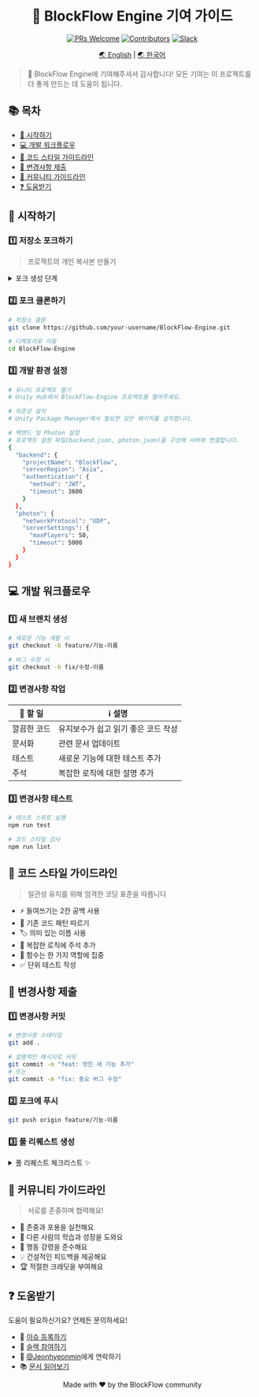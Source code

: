 <div align="center">

# 🔧 BlockFlow Engine 기여 가이드

[![PRs Welcome](https://img.shields.io/badge/PRs-welcome-brightgreen.svg?style=flat-square)](http://makeapullrequest.com)
[![Contributors](https://img.shields.io/github/contributors/BlockFlow/Engine.svg?style=flat-square)](https://github.com/BlockFlow/Engine/graphs/contributors)
[![Slack](https://img.shields.io/badge/Join-Slack-blue.svg?style=flat-square&logo=slack)](https://join.slack.com/t/pulsewavestudios/shared_invite/zt-2v3951tau-yC3V494lZKfkN8x0MxZuvg)

[🌏 English](./CONTRIBUTING.en.md) | [🌏 한국어](#-시작하기)

</div>

> 🎉 BlockFlow Engine에 기여해주셔서 감사합니다! 모든 기여는 이 프로젝트를 더 좋게 만드는 데 도움이 됩니다.

## 📚 목차

- [🚀 시작하기](#-시작하기)
- [💻 개발 워크플로우](#-개발-워크플로우)
- [📝 코드 스타일 가이드라인](#-코드-스타일-가이드라인)
- [📮 변경사항 제출](#-변경사항-제출)
- [🤝 커뮤니티 가이드라인](#-커뮤니티-가이드라인)
- [❓ 도움받기](#-도움받기)

## 🚀 시작하기

### 1️⃣ 저장소 포크하기
> 프로젝트의 개인 복사본 만들기

<details>
<summary>포크 생성 단계</summary>

1. 저장소 상단의 "Fork" 버튼 클릭
2. GitHub 계정 선택
3. 포크 생성 완료 대기

</details>

### 2️⃣ 포크 클론하기
```bash
# 저장소 클론
git clone https://github.com/your-username/BlockFlow-Engine.git

# 디렉토리로 이동
cd BlockFlow-Engine
```

### 3️⃣ 개발 환경 설정
```bash
# 유니티 프로젝트 열기
# Unity Hub에서 BlockFlow-Engine 프로젝트를 열어주세요.

# 의존성 설치
# Unity Package Manager에서 필요한 모든 패키지를 설치합니다.

# 백엔드 및 Photon 설정
# 프로젝트 설정 파일(backend.json, photon.json)을 구성해 서버와 연결합니다.
{
  "backend": {
    "projectName": "BlockFlow",
    "serverRegion": "Asia",
    "authentication": {
      "method": "JWT",
      "timeout": 3600
    }
  },
  "photon": {
    "networkProtocol": "UDP",
    "serverSettings": {
      "maxPlayers": 50,
      "timeout": 5000
    }
  }
}
```

## 💻 개발 워크플로우

### 1️⃣ 새 브랜치 생성
```bash
# 새로운 기능 개발 시
git checkout -b feature/기능-이름

# 버그 수정 시
git checkout -b fix/수정-이름
```

### 2️⃣ 변경사항 작업
| 📝 할 일 | ℹ️ 설명 |
|----------|---------|
| 깔끔한 코드 | 유지보수가 쉽고 읽기 좋은 코드 작성 |
| 문서화 | 관련 문서 업데이트 |
| 테스트 | 새로운 기능에 대한 테스트 추가 |
| 주석 | 복잡한 로직에 대한 설명 추가 |

### 3️⃣ 변경사항 테스트
```bash
# 테스트 스위트 실행
npm run test

# 코드 스타일 검사
npm run lint
```

## 📝 코드 스타일 가이드라인

> 일관성 유지를 위해 엄격한 코딩 표준을 따릅니다

- ⚡ 들여쓰기는 2칸 공백 사용
- 📏 기존 코드 패턴 따르기
- 🏷️ 의미 있는 이름 사용
- 💭 복잡한 로직에 주석 추가
- 🎯 함수는 한 가지 역할에 집중
- ✅ 단위 테스트 작성

## 📮 변경사항 제출

### 1️⃣ 변경사항 커밋
```bash
# 변경사항 스테이징
git add .

# 설명적인 메시지로 커밋
git commit -m "feat: 멋진 새 기능 추가"
# 또는
git commit -m "fix: 중요 버그 수정"
```

### 2️⃣ 포크에 푸시
```bash
git push origin feature/기능-이름
```

### 3️⃣ 풀 리퀘스트 생성

<details>
<summary>풀 리퀘스트 체크리스트 ✨</summary>

- [ ] 코드가 스타일 가이드라인을 따름
- [ ] 테스트 통과
- [ ] 문서 업데이트 완료
- [ ] PR 설명이 명확함
- [ ] 관련 이슈와 연결됨

</details>

## 🤝 커뮤니티 가이드라인

> 서로를 존중하며 협력해요!

- 🌟 존중과 포용을 실천해요
- 🤲 다른 사람의 학습과 성장을 도와요
- 📜 행동 강령을 준수해요
- 💡 건설적인 피드백을 제공해요
- 🏆 적절한 크레딧을 부여해요

## ❓ 도움받기

도움이 필요하신가요? 언제든 문의하세요!

- 🐛 [이슈 등록하기](https://github.com/BlockFlow/Engine/issues/new)
- 💬 [슬랙 참여하기](https://join.slack.com/t/pulsewavestudios/shared_invite/zt-2v3951tau-yC3V494lZKfkN8x0MxZuvg)
- 📧 [@Jeonhyeonmin](https://github.com/Jeonhyeonmin)에게 연락하기
- 📚 [문서 읽어보기](https://docs.blockflow.dev)

<div align="center">
<p>Made with ❤️ by the BlockFlow community</p>
</div>
